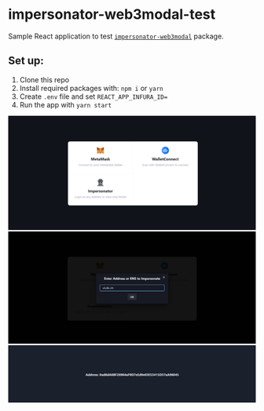 # impersonator-web3modal-test

Sample React application to test <a href="https://www.npmjs.com/package/impersonator-web3modal" target="_blank">`impersonator-web3modal`</a> package.

## Set up:

1. Clone this repo
2. Install required packages with: `npm i` or `yarn`
3. Create `.env` file and set `REACT_APP_INFURA_ID=`
4. Run the app with `yarn start`

<img src=".github/ss1.png">
<img src=".github/ss2.png">
<img src=".github/ss3.png">

